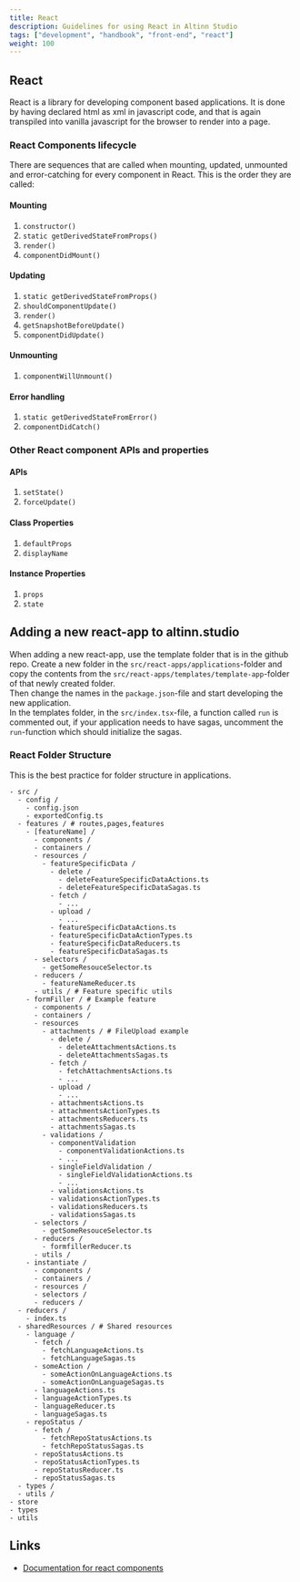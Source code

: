 ```yaml
---
title: React
description: Guidelines for using React in Altinn Studio
tags: ["development", "handbook", "front-end", "react"]
weight: 100
---
```


## React

React is a library for developing component based applications. It is done by having declared html as xml in javascript code, and that is again transpiled into vanilla javascript for the browser to render into a page.

### React Components lifecycle

There are sequences that are called when mounting, updated, unmounted and error-catching for every component in React. This is the order they are called:

#### Mounting

1. `constructor()`
2. `static getDerivedStateFromProps()`
3. `render()`
4. `componentDidMount()`

#### Updating

1. `static getDerivedStateFromProps()`
2. `shouldComponentUpdate()`
3. `render()`
4. `getSnapshotBeforeUpdate()`
5. `componentDidUpdate()`

#### Unmounting

1. `componentWillUnmount()`

#### Error handling

1. `static getDerivedStateFromError()`
2. `componentDidCatch()`

### Other React component APIs and properties

#### APIs

1. `setState()`
2. `forceUpdate()`

#### Class Properties

1. `defaultProps`
2. `displayName`

#### Instance Properties

1. `props`
2. `state`

## Adding a new react-app to altinn.studio

When adding a new react-app, use the template folder that is in the github repo. Create a new folder in the `src/react-apps/applications`-folder and copy the contents from the `src/react-apps/templates/template-app`-folder of that newly created folder.  
Then change the names in the `package.json`-file and start developing the new application.  
In the templates folder, in the `src/index.tsx`-file, a function called `run` is commented out, if your application needs to have sagas, uncomment the `run`-function which should initialize the sagas.

### React Folder Structure

This is the best practice for folder structure in applications.

```
- src /
  - config /
    - config.json
    - exportedConfig.ts
  - features / # routes,pages,features
    - [featureName] /
      - components /
      - containers /
      - resources /
        - featureSpecificData /
          - delete /
            - deleteFeatureSpecificDataActions.ts
            - deleteFeatureSpecificDataSagas.ts
          - fetch /
            - ...
          - upload /
            - ...
          - featureSpecificDataActions.ts
          - featureSpecificDataActionTypes.ts
          - featureSpecificDataReducers.ts
          - featureSpecificDataSagas.ts
      - selectors /
        - getSomeResouceSelector.ts
      - reducers /
        - featureNameReducer.ts
      - utils / # Feature specific utils
    - formFiller / # Example feature
      - components /
      - containers /
      - resources
        - attachments / # FileUpload example
          - delete /
            - deleteAttachmentsActions.ts
            - deleteAttachmentsSagas.ts
          - fetch /
            - fetchAttachmentsActions.ts
            - ...
          - upload /
            - ...
          - attachmentsActions.ts
          - attachmentsActionTypes.ts
          - attachmentsReducers.ts
          - attachmentsSagas.ts
        - validations /
          - componentValidation
            - componentValidationActions.ts
            - ...
          - singleFieldValidation /
            - singleFieldValidationActions.ts
            - ...
          - validationsActions.ts
          - validationsActionTypes.ts
          - validationsReducers.ts
          - validationsSagas.ts
      - selectors / 
        - getSomeResouceSelector.ts
      - reducers /
        - formfillerReducer.ts
      - utils /
    - instantiate /
      - components /
      - containers /
      - resources /
      - selectors /
      - reducers / 
  - reducers /
    - index.ts
  - sharedResources / # Shared resources 
    - language /
      - fetch /
        - fetchLanguageActions.ts
        - fetchLanguageSagas.ts
      - someAction /
        - someActionOnLanguageActions.ts
        - someActionOnLanguageSagas.ts
      - languageActions.ts
      - languageActionTypes.ts
      - languageReducer.ts
      - languageSagas.ts
    - repoStatus /
      - fetch /
        - fetchRepoStatusActions.ts
        - fetchRepoStatusSagas.ts
      - repoStatusActions.ts
      - repoStatusActionTypes.ts
      - repoStatusReducer.ts
      - repoStatusSagas.ts
  - types /
  - utils /
- store
- types
- utils
```

## Links

- [Documentation for react components](https://reactjs.org/docs/react-component.html)